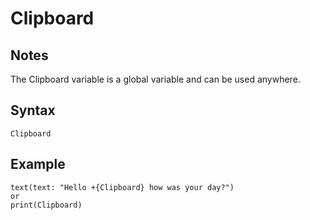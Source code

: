 # Clipboard
## Notes
The Clipboard variable is a global variable and can be used anywhere.
## Syntax
```
Clipboard
```
## Example
```
text(text: "Hello +{Clipboard} how was your day?")
or
print(Clipboard)
```